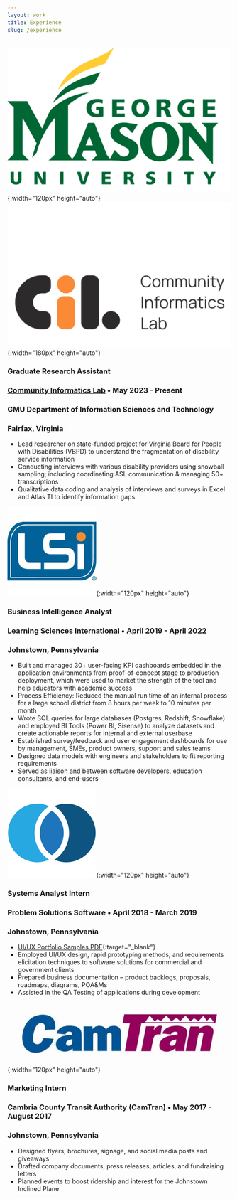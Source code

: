 ```yaml
---
layout: work
title: Experience
slug: /experience
---
```



![GMU logo](/assets/img/work/gmu-logo-2.png){:width="120px" height="auto"} ![CIL logo](/assets/img/work/cil-logo.png){:width="180px" height="auto"}
### <b>Graduate Research Assistant </b>
### [Community Informatics Lab](https://cil.cec.gmu.edu/)   •   May 2023 - Present
### GMU Department of Information Sciences and Technology
### Fairfax, Virginia
* Lead researcher on state-funded project for Virginia Board for People with Disabilities (VBPD) to understand the fragmentation of disability service information 
* Conducting interviews with various disability providers using snowball sampling; including coordinating ASL communication & managing 50+ transcriptions 
* Qualitative data coding and analysis of interviews and surveys in Excel and Atlas TI to identify information gaps

![LSI](/assets/img/work/lsi-logo.jpeg){:width="120px" height="auto"}
### <b>Business Intelligence Analyst</b>
### Learning Sciences International   •   April 2019 - April 2022
### Johnstown, Pennsylvania
* Built and managed 30+ user-facing KPI dashboards embedded in the application environments from proof-of-concept stage to production deployment, which were used to market the strength of the tool and help educators with academic success
* Process Efficiency: Reduced the manual run time of an internal process for a large school district from 8 hours per week to 10 minutes per month 
* Wrote SQL queries for large databases (Postgres, Redshift, Snowflake) and employed BI Tools (Power BI, Sisense) to analyze datasets and create actionable reports for internal and external userbase
* Established survey/feedback and user engagement dashboards for use by management, SMEs, product owners, support and sales teams
* Designed data models with engineers and stakeholders to fit reporting requirements
* Served as liaison and between software developers, education consultants, and end-users

![LSI](/assets/img/work/ps-logo.png){:width="120px" height="auto"}
### <b>Systems Analyst Intern</b>
### Problem Solutions Software   •   April 2018 - March 2019
### Johnstown, Pennsylvania
* [UI/UX Portfolio Samples PDF](/assets/files/Tulsi_Shrivastava_UI_UX_Portfolio){:target="_blank"}
* Employed UI/UX design, rapid prototyping methods, and requirements elicitation techniques to software solutions for commercial and government clients
* Prepared business documentation – product backlogs, proposals, roadmaps, diagrams, POA&Ms
* Assisted in the QA Testing of applications during development

![LSI](/assets/img/work/camtran-logo.jpg){:width="120px" height="auto"}
### <b>Marketing Intern</b>
### Cambria County Transit Authority (CamTran)   •    May 2017 - August 2017
### Johnstown, Pennsylvania
* Designed flyers, brochures, signage, and social media posts and giveaways
* Drafted company documents, press releases, articles, and fundraising letters
* Planned events to boost ridership and interest for the Johnstown Inclined Plane

<br />
<br />
